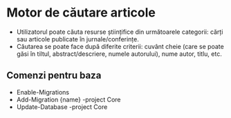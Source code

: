 # Motor de căutare articole

- Utilizatorul poate căuta resurse științifice din următoarele categorii: cărți sau articole publicate în jurnale/conferințe.
- Căutarea se poate face după diferite criterii: cuvânt cheie (care se poate găsi în tiltul, abstract/descriere, numele autorului), nume autor, titlu, etc.

## Comenzi pentru baza

- Enable-Migrations
- Add-Migration {name} -project Core
- Update-Database -project Core
